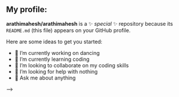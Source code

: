 
My profile:
-
**arathimahesh/arathimahesh** is a ✨ _special_ ✨ repository because its `README.md` (this file) appears on your GitHub profile.

Here are some ideas to get you started:

- 🔭 I’m currently working on dancing
- 🌱 I’m currently learning coding
- 👯 I’m looking to collaborate on my coding skills
- 🤔 I’m looking for help with nothing
- 💬 Ask me about anything

-->
